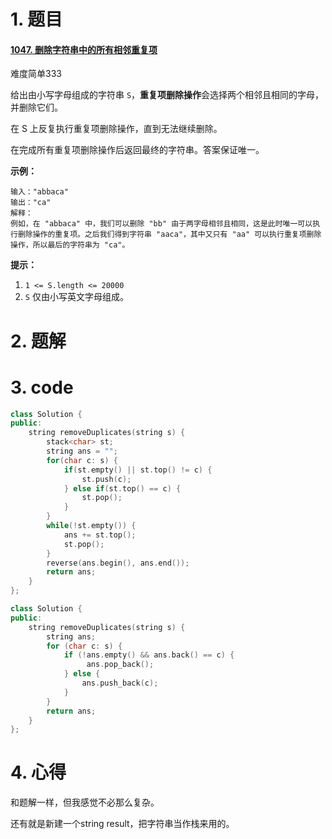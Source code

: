 # 1. 题目

#### [1047. 删除字符串中的所有相邻重复项](https://leetcode-cn.com/problems/remove-all-adjacent-duplicates-in-string/)

难度简单333

给出由小写字母组成的字符串 `S`，**重复项删除操作**会选择两个相邻且相同的字母，并删除它们。

在 S 上反复执行重复项删除操作，直到无法继续删除。

在完成所有重复项删除操作后返回最终的字符串。答案保证唯一。

 

**示例：**

```
输入："abbaca"
输出："ca"
解释：
例如，在 "abbaca" 中，我们可以删除 "bb" 由于两字母相邻且相同，这是此时唯一可以执行删除操作的重复项。之后我们得到字符串 "aaca"，其中又只有 "aa" 可以执行重复项删除操作，所以最后的字符串为 "ca"。
```

 

**提示：**

1. `1 <= S.length <= 20000`
2. `S` 仅由小写英文字母组成。

# 2. 题解
# 3. code
```c++
class Solution {
public:
    string removeDuplicates(string s) {
        stack<char> st;
        string ans = "";
        for(char c: s) {
            if(st.empty() || st.top() != c) {
                st.push(c); 
            } else if(st.top() == c) {
                st.pop();
            }
        }
        while(!st.empty()) {
            ans += st.top();
            st.pop();
        }
        reverse(ans.begin(), ans.end());
        return ans;
    }
};


```
```c++
class Solution {
public:
    string removeDuplicates(string s) {
        string ans;
        for (char c: s) {
            if (!ans.empty() && ans.back() == c) {
                 ans.pop_back();
            } else {
                ans.push_back(c);               
            }
        }
        return ans;
    }
};
```



# 4. 心得

和题解一样，但我感觉不必那么复杂。

还有就是新建一个string result，把字符串当作栈来用的。

